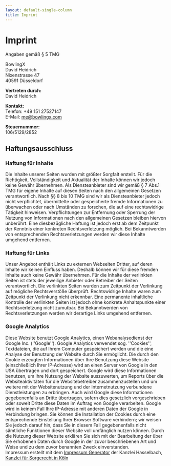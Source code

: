 ```yaml
---
layout: default-single-column
title: Imprint
---
```


# Imprint

Angaben gemäß § 5 TMG

BowlingX<br>
David Heidrich <br>
    Nixenstrasse 47<br>
    40591 Düsseldorf <br>

**Vertreten durch:**<br>
    David Heidrich

**Kontakt:**<br>
Telefon: +49 151 27527147<br>
E-Mail: me@bowlingx.com

**Steuernummer:**<br>
106/5129/2852

## Haftungsausschluss 

### Haftung für Inhalte

Die Inhalte unserer Seiten wurden mit größter Sorgfalt erstellt. Für die Richtigkeit, Vollständigkeit und
Aktualität der Inhalte können wir jedoch keine Gewähr übernehmen. Als Diensteanbieter sind wir gemäß § 7
Abs.1 TMG für eigene Inhalte auf diesen Seiten nach den allgemeinen Gesetzen verantwortlich. Nach §§ 8 bis
10 TMG sind wir als Diensteanbieter jedoch nicht verpflichtet, übermittelte oder gespeicherte fremde
Informationen zu überwachen oder nach Umständen zu forschen, die auf eine rechtswidrige Tätigkeit hinweisen.
Verpflichtungen zur Entfernung oder Sperrung der Nutzung von Informationen nach den allgemeinen Gesetzen
bleiben hiervon unberührt. Eine diesbezügliche Haftung ist jedoch erst ab dem Zeitpunkt der Kenntnis einer
konkreten Rechtsverletzung möglich. Bei Bekanntwerden von entsprechenden Rechtsverletzungen werden wir diese
Inhalte umgehend entfernen.

### Haftung für Links

Unser Angebot enthält Links zu externen Webseiten Dritter, auf deren Inhalte wir keinen Einfluss haben.
Deshalb können wir für diese fremden Inhalte auch keine Gewähr übernehmen. Für die Inhalte der verlinkten
Seiten ist stets der jeweilige Anbieter oder Betreiber der Seiten verantwortlich. Die verlinkten Seiten
wurden zum Zeitpunkt der Verlinkung auf mögliche Rechtsverstöße überprüft. Rechtswidrige Inhalte waren zum
Zeitpunkt der Verlinkung nicht erkennbar. Eine permanente inhaltliche Kontrolle der verlinkten Seiten ist
jedoch ohne konkrete Anhaltspunkte einer Rechtsverletzung nicht zumutbar. Bei Bekanntwerden von
Rechtsverletzungen werden wir derartige Links umgehend entfernen.

### Google Analytics

Diese Website benutzt Google Analytics, einen Webanalysedienst der Google Inc. (''Google''). Google
Analytics verwendet sog. ''Cookies'', Textdateien, die auf Ihrem Computer gespeichert werden und die eine
Analyse der Benutzung der Website durch Sie ermöglicht. Die durch den Cookie erzeugten Informationen über
Ihre Benutzung diese Website (einschließlich Ihrer IP-Adresse) wird an einen Server von Google in den USA
übertragen und dort gespeichert. Google wird diese Informationen benutzen, um Ihre Nutzung der Website
auszuwerten, um Reports über die Websiteaktivitäten für die Websitebetreiber zusammenzustellen und um
weitere mit der Websitenutzung und der Internetnutzung verbundene Dienstleistungen zu erbringen. Auch wird
Google diese Informationen gegebenenfalls an Dritte übertragen, sofern dies gesetzlich vorgeschrieben oder
soweit Dritte diese Daten im Auftrag von Google verarbeiten. Google wird in keinem Fall Ihre IP-Adresse mit
anderen Daten der Google in Verbindung bringen. Sie können die Installation der Cookies durch eine
entsprechende Einstellung Ihrer Browser Software verhindern; wir weisen Sie jedoch darauf hin, dass Sie in
diesem Fall gegebenenfalls nicht sämtliche Funktionen dieser Website voll umfänglich nutzen können. Durch
die Nutzung dieser Website erklären Sie sich mit der Bearbeitung der über Sie erhobenen Daten durch Google
in der zuvor beschriebenen Art und Weise und zu dem zuvor benannten Zweck einverstanden.<br>
Impressum erstellt mit dem <a href="http://www.impressum-generator.de">Impressum Generator</a> der Kanzlei
Hasselbach, <a href="http://www.kanzlei-hasselbach.de/rechtsanwalt-sorgerecht-koeln/">Kanzlei für Sorgerecht in
Köln</a>
